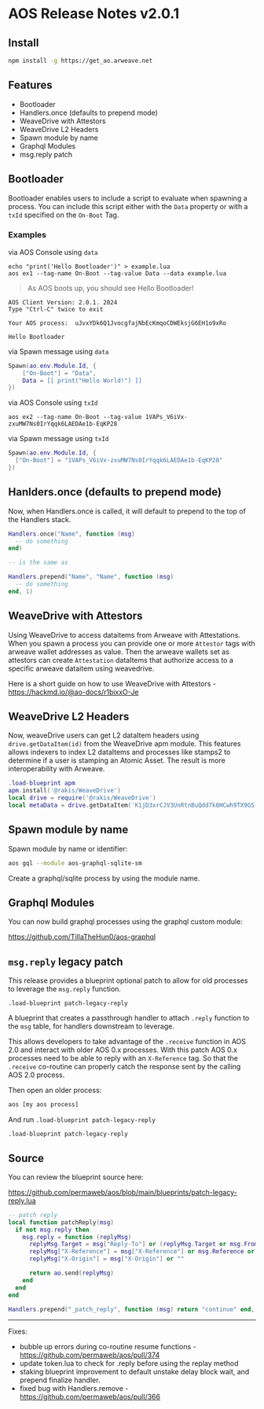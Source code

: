 # AOS Release Notes v2.0.1

## Install

```sh
npm install -g https://get_ao.arweave.net
```

## Features

- Bootloader
- Handlers.once (defaults to prepend mode)
- WeaveDrive with Attestors
- WeaveDrive L2 Headers
- Spawn module by name
- Graphql Modules
- msg.reply patch

## Bootloader

Bootloader enables users to include a script to evaluate when spawning a process. You can include this script either with the `Data` property or with a `txId` specified on the `On-Boot` Tag.

### Examples

via AOS Console using `data`

```shell
echo "print('Hello Bootloader')" > example.lua
aos ex1 --tag-name On-Boot --tag-value Data --data example.lua
```

> As AOS boots up, you should see Hello Bootloader!

```
AOS Client Version: 2.0.1. 2024
Type "Ctrl-C" twice to exit

Your AOS process:  uJvxYDk6Q1JvocgfajNbEcKmqoCDWEksjG6EH1o9xRo

Hello Bootloader
```

via Spawn message using `data`

```lua
Spawn(ao.env.Module.Id, {
    ["On-Boot"] = "Data",
    Data = [[ print("Hello World!") ]]
})
```

via AOS Console using `txId`

```shell
aos ex2 --tag-name On-Boot --tag-value 1VAPs_V6iVx-zxuMW7Ns0IrYqqk6LAEDAe1b-EqKP28
```

via Spawn message using `txId`

```lua
Spawn(ao.env.Module.Id, {
  ["On-Boot"] = "1VAPs_V6iVx-zxuMW7Ns0IrYqqk6LAEDAe1b-EqKP28"
})
```

## Hanlders.once (defaults to prepend mode)

Now, when Handlers.once is called, it will default to prepend to the top of the Handlers stack.

```lua
Handlers.once("Name", function (msg)
  -- do something
end)

-- is the same as

Handlers.prepend("Name", "Name", function (msg)
  -- do something
end, 1)

```

## WeaveDrive with Attestors

Using WeaveDrive to access dataitems from Arweave with Attestations. When you spawn a process you can provide one or more `Attestor` tags with arweave wallet addresses as value. Then the arweave wallets set as attestors can create `Attestation` dataItems that authorize access to a specific arweave dataitem using weavedrive.

Here is a short guide on how to use WeaveDrive with Attestors - https://hackmd.io/@ao-docs/r1bixxO-Je

## WeaveDrive L2 Headers

Now, weaveDrive users can get L2 dataItem headers using `drive.getDataItem(id)` from the WeaveDrive apm module. This features allows indexers to index L2 dataItems and processes like stamps2 to determine if a user is stamping an Atomic Asset. The result is more interoperability with Arweave.

```lua
.load-blueprint apm
apm.install('@rakis/WeaveDrive')
local drive = require('@rakis/WeaveDrive')
local metaData = drive.getDataItem('K1jD3xrCJV3UnRtnBuQdd7k8HCwh9TX9GS-kh_Oevvw')
```

## Spawn module by name

Spawn module by name or identifier:

```sh
aos gql --module aos-graphql-sqlite-sm
```

Create a graphql/sqlite process by using the module name.

## Graphql Modules

You can now build graphql processes using the graphql custom module:

https://github.com/TillaTheHun0/aos-graphql

## `msg.reply` legacy patch

This release provides a blueprint optional patch to allow for old processes to leverage the `msg.reply` function.

`.load-blueprint patch-legacy-reply`

A blueprint that creates a passthrough handler to attach `.reply` function to the `msg` table, for handlers downstream to leverage.

This allows developers to take advantage of the `.receive` function in AOS 2.0 and interact with older AOS 0.x processes. With this patch AOS 0.x processes need to be able to reply with an `X-Reference` tag. So that the `.receive` co-routine can properly catch the response sent by the calling AOS 2.0 process.

Then open an older process:

```sh
aos [my aos process]
```

And run `.load-blueprint patch-legacy-reply`

```
.load-blueprint patch-legacy-reply
```

## Source

You can review the blueprint source here:

https://github.com/permaweb/aos/blob/main/blueprints/patch-legacy-reply.lua

```lua
-- patch reply
local function patchReply(msg)
  if not msg.reply then
    msg.reply = function (replyMsg)
      replyMsg.Target = msg["Reply-To"] or (replyMsg.Target or msg.From)
      replyMsg["X-Reference"] = msg["X-Reference"] or msg.Reference or ""
      replyMsg["X-Origin"] = msg["X-Origin"] or ""

      return ao.send(replyMsg)
    end
  end
end

Handlers.prepend("_patch_reply", function (msg) return "continue" end, patchReply)

```

---

Fixes:

- bubble up errors during co-routine resume functions - https://github.com/permaweb/aos/pull/374
- update token.lua to check for .reply before using the replay method
- staking blueprint improvement to default unstake delay block wait, and prepend finalize handler.
- fixed bug with Handlers.remove - https://github.com/permaweb/aos/pull/366
